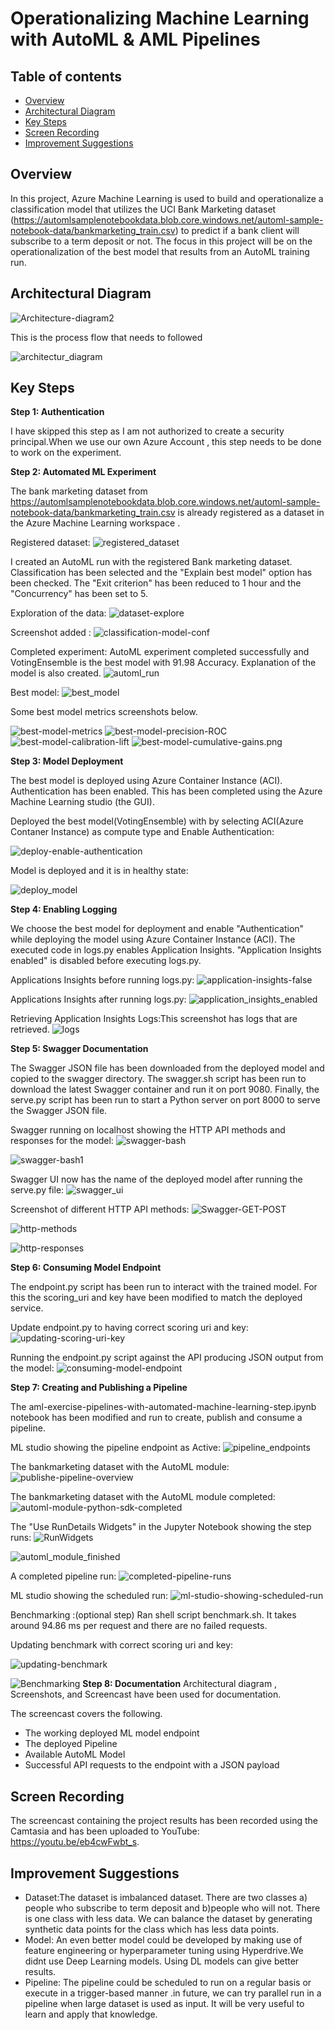 # Operationalizing Machine Learning with AutoML & AML Pipelines

## Table of contents
   * [Overview](#Overview)
   * [Architectural Diagram](#Architectural-Diagram)
   * [Key Steps](#Key-Steps)
   * [Screen Recording](#Screen-Recording)
   * [Improvement Suggestions](#Improvement-Suggestions)


## Overview

In this project, Azure Machine Learning is used to build and operationalize a classification model that 
utilizes the UCI Bank Marketing dataset (https://automlsamplenotebookdata.blob.core.windows.net/automl-sample-notebook-data/bankmarketing_train.csv) to predict if a bank client will subscribe to a term deposit or not. The focus in this project will be on the operationalization of the best model that
results from an AutoML training run. 

## Architectural Diagram
![Architecture-diagram2](https://github.com/gaya3arul/operationalize-azure-ml-proj-2/blob/main/Exercise_starter_files/screenshots/Architecture-diagram2.png)

This is the process flow that needs to followed

![architectur_diagram](https://github.com/gaya3arul/operationalize-azure-ml-proj-2/blob/main/Exercise_starter_files/screenshots/architectur-diagram.png) 

## Key Steps
**Step 1: Authentication**

I have skipped this step as I am not authorized to create a security principal.When we use our own Azure Account , this step needs to be done to work on the experiment.


**Step 2: Automated ML Experiment**

The bank marketing dataset from https://automlsamplenotebookdata.blob.core.windows.net/automl-sample-notebook-data/bankmarketing_train.csv is already registered as a dataset in the Azure Machine Learning workspace .

Registered dataset:
![registered_dataset](https://github.com/gaya3arul/operationalize-azure-ml-proj-2/blob/main/Exercise_starter_files/screenshots/Registered_dataset.png)

I created an AutoML run with the registered Bank marketing dataset. Classification has been selected and the "Explain best model" option has been checked. The "Exit criterion" has been reduced to 1 hour and the "Concurrency" has been set to 5.

Exploration of the data:
![dataset-explore](https://github.com/gaya3arul/operationalize-azure-ml-proj-2/blob/main/Exercise_starter_files/screenshots/dataset-explore.png)

Screenshot added :
![classification-model-conf](https://github.com/gaya3arul/operationalize-azure-ml-proj-2/blob/main/Exercise_starter_files/screenshots/classification-model-conf.png)

Completed experiment: AutoML experiment completed successfully and VotingEnsemble is the best model with 91.98 Accuracy. Explanation of the model is also created.
![automl_run](https://github.com/gaya3arul/operationalize-azure-ml-proj-2/blob/main/Exercise_starter_files/screenshots/automl-run.png)

Best model:
![best_model](https://github.com/gaya3arul/operationalize-azure-ml-proj-2/blob/main/Exercise_starter_files/screenshots/best-model.png)

Some best model metrics screenshots below.

![best-model-metrics](https://github.com/gaya3arul/operationalize-azure-ml-proj-2/blob/main/Exercise_starter_files/screenshots/best-model-metrics.png)
![best-model-precision-ROC](https://github.com/gaya3arul/operationalize-azure-ml-proj-2/blob/main/Exercise_starter_files/screenshots/best-model-precision-ROC.png)
![best-model-calibration-lift](https://github.com/gaya3arul/operationalize-azure-ml-proj-2/blob/main/Exercise_starter_files/screenshots/best-model-calibration-lift.png)
![best-model-cumulative-gains.png](https://github.com/gaya3arul/operationalize-azure-ml-proj-2/blob/main/Exercise_starter_files/screenshots/best-model-cumulative-gains.png)

**Step 3: Model Deployment**

The best model is deployed using Azure Container Instance (ACI). Authentication has been enabled. This has been completed using the Azure Machine Learning studio (the GUI).

Deployed the best model(VotingEnsemble) with by selecting ACI(Azure Contaner Instance) as compute type and Enable Authentication:

![deploy-enable-authentication](https://github.com/gaya3arul/operationalize-azure-ml-proj-2/blob/main/Exercise_starter_files/screenshots/deploy-enable-authentication.png)

Model is deployed and it is in healthy state:

![deploy_model](https://github.com/gaya3arul/operationalize-azure-ml-proj-2/blob/main/Exercise_starter_files/screenshots/deploy-model.png)



**Step 4: Enabling Logging**

We choose the best model for deployment and enable "Authentication" while deploying the model using Azure Container Instance (ACI). The executed code in logs.py enables Application Insights. "Application Insights enabled" is disabled before executing logs.py.

Applications Insights before running logs.py:
![application-insights-false](https://github.com/gaya3arul/operationalize-azure-ml-proj-2/blob/main/Exercise_starter_files/screenshots/application-insights-false.png)

Applications Insights after running logs.py:
![application_insights_enabled](https://github.com/gaya3arul/operationalize-azure-ml-proj-2/blob/main/Exercise_starter_files/screenshots/application-insights-enabled.png)

Retrieving Application Insights Logs:This screenshot has logs that are retrieved.
![logs](https://github.com/gaya3arul/operationalize-azure-ml-proj-2/blob/main/Exercise_starter_files/screenshots/logs.png)


**Step 5: Swagger Documentation**

The Swagger JSON file has been downloaded from the deployed model and copied to the swagger directory. The swagger.sh script has been run to download the latest Swagger container and run it on port 9080. Finally, the serve.py script has been run to start a Python server on port 8000 to serve the Swagger JSON file.

Swagger running on localhost showing the HTTP API methods and responses for the model:
![swagger-bash](https://github.com/gaya3arul/operationalize-azure-ml-proj-2/blob/main/Exercise_starter_files/screenshots/swagger-bash.png)

![swagger-bash1](https://github.com/gaya3arul/operationalize-azure-ml-proj-2/blob/main/Exercise_starter_files/screenshots/swagger-bash1.png)


Swagger UI now has the name of the deployed model after running the serve.py file:
![swagger_ui](https://github.com/gaya3arul/operationalize-azure-ml-proj-2/blob/main/Exercise_starter_files/screenshots/swagger-ui.png)

Screenshot of different HTTP API methods:
![Swagger-GET-POST](https://github.com/gaya3arul/operationalize-azure-ml-proj-2/blob/main/Exercise_starter_files/screenshots/Swagger-GET-POST.png)

![http-methods](https://github.com/gaya3arul/operationalize-azure-ml-proj-2/blob/main/Exercise_starter_files/screenshots/http-methods.png)

![http-responses](https://github.com/gaya3arul/operationalize-azure-ml-proj-2/blob/main/Exercise_starter_files/screenshots/http-responses.png)


**Step 6: Consuming Model Endpoint**

The endpoint.py script has been run to interact with the trained model. For this the scoring_uri and key have been modified to match the deployed service.

Update endpoint.py to having correct scoring uri and key:
![updating-scoring-uri-key](https://github.com/gaya3arul/operationalize-azure-ml-proj-2/blob/main/Exercise_starter_files/screenshots/updating-scoring-uri-key.png)

Running the endpoint.py script against the API producing JSON output from the model:
![consuming-model-endpoint](https://github.com/gaya3arul/operationalize-azure-ml-proj-2/blob/main/Exercise_starter_files/screenshots/consuming-model-endpoint.png)


**Step 7: Creating and Publishing a Pipeline**

The aml-exercise-pipelines-with-automated-machine-learning-step.ipynb notebook has been modified and run to create, publish and consume a pipeline.

ML studio showing the pipeline endpoint as Active:
![pipeline_endpoints](https://github.com/gaya3arul/operationalize-azure-ml-proj-2/blob/main/Exercise_starter_files/screenshots/pipeline-endpoint.png)

The bankmarketing dataset with the AutoML module:
![publishe-pipeline-overview](https://github.com/gaya3arul/operationalize-azure-ml-proj-2/blob/main/Exercise_starter_files/screenshots/publishe-pipeline-overview.png)

The bankmarketing dataset with the AutoML module completed:
![automl-module-python-sdk-completed](https://github.com/gaya3arul/operationalize-azure-ml-proj-2/blob/main/Exercise_starter_files/screenshots/automl-module-python-sdk-completed.png)

The "Use RunDetails Widgets" in the Jupyter Notebook showing the step runs:
![RunWidgets](https://github.com/gaya3arul/operationalize-azure-ml-proj-2/blob/main/Exercise_starter_files/screenshots/RunWidgets.png)

![automl_module_finished](https://github.com/gaya3arul/operationalize-azure-ml-proj-2/blob/main/Exercise_starter_files/screenshots/automl_module_finished.png)

A completed pipeline run:
![completed-pipeline-runs](https://github.com/gaya3arul/operationalize-azure-ml-proj-2/blob/main/Exercise_starter_files/screenshots/completed-pipeline-runs.png)

ML studio showing the scheduled run:
![ml-studio-showing-scheduled-run](https://github.com/gaya3arul/operationalize-azure-ml-proj-2/blob/main/Exercise_starter_files/screenshots/ml-studio-showing-scheduled-run.png)


Benchmarking :(optional step)
Ran shell script benchmark.sh. It takes around 94.86 ms per request and there are no failed requests.

Updating benchmark with correct scoring uri and key:

![updating-benchmark](https://github.com/gaya3arul/operationalize-azure-ml-proj-2/blob/main/Exercise_starter_files/screenshots/updating-benchmark.png)

![Benchmarking](https://github.com/gaya3arul/operationalize-azure-ml-proj-2/blob/main/Exercise_starter_files/screenshots/benchmark.png)
**Step 8: Documentation**
Architectural diagram , Screenshots, and Screencast have been used for documentation.

The screencast covers the following. 

- The working deployed ML model endpoint
- The deployed Pipeline
- Available AutoML Model
- Successful API requests to the endpoint with a JSON payload

## Screen Recording
The screencast containing the project results has been recorded using the Camtasia and has been uploaded to YouTube: https://youtu.be/eb4cwFwbt_s.

## Improvement Suggestions
- Dataset:The dataset is imbalanced dataset. There are two classes a) people who subscribe to term deposit and b)people who will not. There is one class with less data. We can balance the dataset by generating synthetic data points for the class which has less data points.
- Model: An even better model could be developed by making use of feature engineering or hyperparameter tuning using Hyperdrive.We didnt use Deep Learning models. Using DL models can give better results.
-  Pipeline: The pipeline could be scheduled to run on a regular basis or execute in a trigger-based manner .in future, we can try parallel run in a pipeline when large dataset is used as input. It will be very useful to learn and apply that knowledge. 
